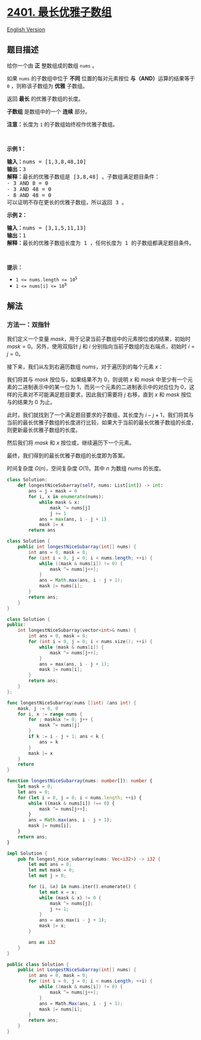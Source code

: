 # [2401. 最长优雅子数组](https://leetcode.cn/problems/longest-nice-subarray)

[English Version](/solution/2400-2499/2401.Longest%20Nice%20Subarray/README_EN.md)

<!-- tags:位运算,数组,滑动窗口 -->

## 题目描述

<!-- 这里写题目描述 -->

<p>给你一个由 <strong>正</strong> 整数组成的数组 <code>nums</code> 。</p>

<p>如果&nbsp;<code>nums</code> 的子数组中位于 <strong>不同</strong> 位置的每对元素按位 <strong>与（AND）</strong>运算的结果等于 <code>0</code> ，则称该子数组为 <strong>优雅</strong> 子数组。</p>

<p>返回 <strong>最长</strong> 的优雅子数组的长度。</p>

<p><strong>子数组</strong> 是数组中的一个 <strong>连续</strong> 部分。</p>

<p><strong>注意：</strong>长度为 <code>1</code> 的子数组始终视作优雅子数组。</p>

<p>&nbsp;</p>

<p><strong>示例 1：</strong></p>

<pre><strong>输入：</strong>nums = [1,3,8,48,10]
<strong>输出：</strong>3
<strong>解释：</strong>最长的优雅子数组是 [3,8,48] 。子数组满足题目条件：
- 3 AND 8 = 0
- 3 AND 48 = 0
- 8 AND 48 = 0
可以证明不存在更长的优雅子数组，所以返回 3 。</pre>

<p><strong>示例 2：</strong></p>

<pre><strong>输入：</strong>nums = [3,1,5,11,13]
<strong>输出：</strong>1
<strong>解释：</strong>最长的优雅子数组长度为 1 ，任何长度为 1 的子数组都满足题目条件。
</pre>

<p>&nbsp;</p>

<p><strong>提示：</strong></p>

<ul>
	<li><code>1 &lt;= nums.length &lt;= 10<sup>5</sup></code></li>
	<li><code>1 &lt;= nums[i] &lt;= 10<sup>9</sup></code></li>
</ul>

## 解法

### 方法一：双指针

我们定义一个变量 $mask$，用于记录当前子数组中的元素按位或的结果，初始时 $mask = 0$。另外，使用双指针 $j$ 和 $i$ 分别指向当前子数组的左右端点，初始时 $i = j = 0$。

接下来，我们从左到右遍历数组 $nums$，对于遍历到的每个元素 $x$：

我们将其与 $mask$ 按位与，如果结果不为 $0$，则说明 $x$ 和 $mask$ 中至少有一个元素的二进制表示中的某一位为 $1$，而另一个元素的二进制表示中的对应位为 $0$，这样的元素对不可能满足题目要求，因此我们需要将 $j$ 右移，直到 $x$ 和 $mask$ 按位与的结果为 $0$ 为止。

此时，我们就找到了一个满足题目要求的子数组，其长度为 $i - j + 1$，我们将其与当前的最长优雅子数组的长度进行比较，如果大于当前的最长优雅子数组的长度，则更新最长优雅子数组的长度。

然后我们将 $mask$ 和 $x$ 按位或，继续遍历下一个元素。

最终，我们得到的最长优雅子数组的长度即为答案。

时间复杂度 $O(n)$，空间复杂度 $O(1)$。其中 $n$ 为数组 $nums$ 的长度。

<!-- tabs:start -->

```python
class Solution:
    def longestNiceSubarray(self, nums: List[int]) -> int:
        ans = j = mask = 0
        for i, x in enumerate(nums):
            while mask & x:
                mask ^= nums[j]
                j += 1
            ans = max(ans, i - j + 1)
            mask |= x
        return ans
```

```java
class Solution {
    public int longestNiceSubarray(int[] nums) {
        int ans = 0, mask = 0;
        for (int i = 0, j = 0; i < nums.length; ++i) {
            while ((mask & nums[i]) != 0) {
                mask ^= nums[j++];
            }
            ans = Math.max(ans, i - j + 1);
            mask |= nums[i];
        }
        return ans;
    }
}
```

```cpp
class Solution {
public:
    int longestNiceSubarray(vector<int>& nums) {
        int ans = 0, mask = 0;
        for (int i = 0, j = 0; i < nums.size(); ++i) {
            while (mask & nums[i]) {
                mask ^= nums[j++];
            }
            ans = max(ans, i - j + 1);
            mask |= nums[i];
        }
        return ans;
    }
};
```

```go
func longestNiceSubarray(nums []int) (ans int) {
	mask, j := 0, 0
	for i, x := range nums {
		for ; mask&x != 0; j++ {
			mask ^= nums[j]
		}
		if k := i - j + 1; ans < k {
			ans = k
		}
		mask |= x
	}
	return
}
```

```ts
function longestNiceSubarray(nums: number[]): number {
    let mask = 0;
    let ans = 0;
    for (let i = 0, j = 0; i < nums.length; ++i) {
        while ((mask & nums[i]) !== 0) {
            mask ^= nums[j++];
        }
        ans = Math.max(ans, i - j + 1);
        mask |= nums[i];
    }
    return ans;
}
```

```rust
impl Solution {
    pub fn longest_nice_subarray(nums: Vec<i32>) -> i32 {
        let mut ans = 0;
        let mut mask = 0;
        let mut j = 0;

        for (i, &x) in nums.iter().enumerate() {
            let mut x = x;
            while (mask & x) != 0 {
                mask ^= nums[j];
                j += 1;
            }
            ans = ans.max(i - j + 1);
            mask |= x;
        }

        ans as i32
    }
}
```

```cs
public class Solution {
    public int LongestNiceSubarray(int[] nums) {
        int ans = 0, mask = 0;
        for (int i = 0, j = 0; i < nums.Length; ++i) {
            while ((mask & nums[i]) != 0) {
                mask ^= nums[j++];
            }
            ans = Math.Max(ans, i - j + 1);
            mask |= nums[i];
        }
        return ans;
    }
}
```

<!-- tabs:end -->

<!-- end -->
